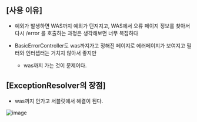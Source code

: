 ## [사용 이유] ##

- 예외가 발생하면 WAS까지 예외가 던져지고, WAS에서 오류 페이지 정보를 찾아서 다시 /error 를 호출하는 과정은 생각해보면 너무 복잡하다
- BasicErrorController도 was까지가고 정해진 페이지로 에러페이지가 보여지고 필터와 인터셉터는 거치지 않아서 좋지만
    
    - was까지 가는 것이 문제이다.

## [ExceptionResolver의 장점] ##

- was까지 안가고 서블릿에서 해결이 된다.

![image](https://user-images.githubusercontent.com/108928206/196415211-6fe44734-33c4-4a9f-8fa4-41d48154f6bf.png)


  
